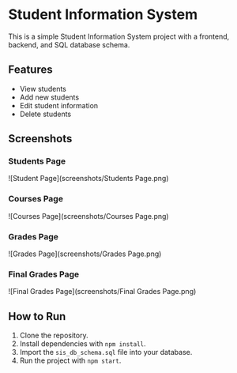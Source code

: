 # Student Information System

This is a simple Student Information System project with a frontend, backend, and SQL database schema.

## Features
- View students
- Add new students
- Edit student information
- Delete students

## Screenshots

### Students Page
![Student Page](screenshots/Students Page.png)

### Courses Page
![Courses Page](screenshots/Courses Page.png)

### Grades Page
![Grades Page](screenshots/Grades Page.png)

### Final Grades Page
![Final Grades Page](screenshots/Final Grades Page.png)

## How to Run
1. Clone the repository.
2. Install dependencies with `npm install`.
3. Import the `sis_db_schema.sql` file into your database.
4. Run the project with `npm start`.
